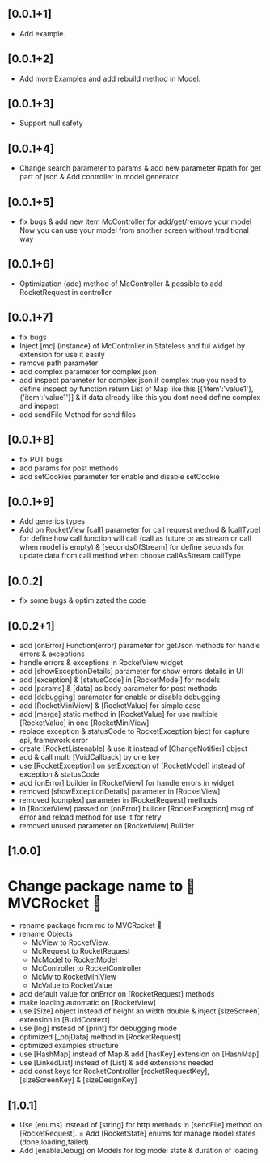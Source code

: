 
## [0.0.1+1]
- Add example.
## [0.0.1+2]
- Add more Examples and add rebuild method in Model.
## [0.0.1+3]
- Support null safety
## [0.0.1+4]
- Change search parameter to params & add new parameter #path for get part of json & Add controller in model generator
## [0.0.1+5]
- fix bugs & add new item McController for add/get/remove your model Now you can use your model from another screen without traditional way
## [0.0.1+6]
- Optimization (add) method of McController & possible to add RocketRequest in controller
## [0.0.1+7] 
- fix bugs
- Inject [mc] (instance) of McController in Stateless and ful widget by extension for use it easily 
- remove path parameter
- add complex parameter for complex json
- add inspect parameter for complex json if complex true you need to define inspect by function return List of Map like this [{'item':'value1'},{'item':'value1'}] & if data already like this you dont need define complex and inspect
- add sendFile Method for send files 
## [0.0.1+8] 
- fix PUT bugs
- add params for post methods
- add setCookies parameter for enable and disable setCookie
## [0.0.1+9] 
- Add generics types
- Add on RocketView [call] parameter for call request method & [callType] for define how call function will call (call as future or as stream or call when model is empty) & [secondsOfStream] for define seconds for update data from call method when choose callAsStream callType

## [0.0.2] 

- fix some bugs & optimizated the code

## [0.0.2+1] 

- add [onError] Function(error) parameter for getJson methods for handle errors & exceptions
- handle errors & exceptions in RocketView widget
- add [showExceptionDetails] parameter for show errors details in UI
- add [exception] & [statusCode] in [RocketModel] for models
- add [params] & [data] as body parameter for post methods
- add [debugging] parameter for enable or disable debugging
- add [RocketMiniView] & [RocketValue] for simple case
- add [merge] static method in [RocketValue] for use multiple [RocketValue] in one [RocketMiniView]
- replace exception & statusCode to RocketException bject for capture api, framework error
- create [RocketListenable] & use it instead of [ChangeNotifier] object
- add & call multi [VoidCallback] by one key
- use [RocketException] on setException of [RocketModel] instead of exception & statusCode
- add [onError] builder in [RocketView] for handle errors in widget
- removed [showExceptionDetails] parameter in [RocketView]
- removed [complex] parameter in [RocketRequest] methods
- in [RocketView] passed on [onError] builder [RocketException] msg of error and reload method for use it for retry 
- removed unused parameter on [RocketView] Builder

## [1.0.0]
# Change package name to 🚀 MVCRocket 🚀
- rename package from mc to MVCRocket 🚀
- rename Objects
    * McView to RocketView.
    * McRequest to RocketRequest
    * McModel to RocketModel 
    * McController to RocketController
    * McMv to RocketMiniView
    * McValue to RocketValue
- add default value for onError on [RocketRequest] methods
- make loading automatic on [RocketView]
- use [Size] object instead of height an width double & inject [sizeScreen] extension in [BuildContext]
- use [log] instead of [print] for debugging mode
- optimized [_objData] method in [RocketRequest]
- optimized examples structure
- use [HashMap] instead of Map & add [hasKey] extension on [HashMap]
- use [LinkedList] instead of [List] & add extensions needed
- add const keys for RocketController [rocketRequestKey], [sizeScreenKey] & [sizeDesignKey]

## [1.0.1]
- Use [enums] instead of [string] for http methods in [sendFile] method on [RocketRequest].
= Add [RocketState] enums for manage model states (done,loading,failed).
- Add [enableDebug] on Models for log model state & duration of loading
